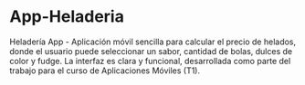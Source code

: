 # App-Heladeria
Heladería App - Aplicación móvil sencilla para calcular el precio de helados, donde el usuario puede seleccionar un sabor, cantidad de bolas, dulces de color y fudge. La interfaz es clara y funcional, desarrollada como parte del trabajo para el curso de Aplicaciones Móviles (T1).
